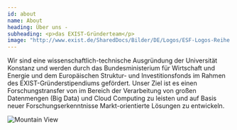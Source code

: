 ```yaml
---
id: about
name: About
heading: Über uns - 
subheading: <p>das EXIST-Gründerteam</p>
image: "http://www.exist.de/SharedDocs/Bilder/DE/Logos/ESF-Logos-Reihe.jpg?__blob=normal"
---
```


Wir sind eine wissenschaftlich-technische Ausgründung der Universität Konstanz und werden durch das Bundesministerium für Wirtschaft und Energie und dem Europäischen Struktur- und Investitionsfonds im Rahmen des EXIST-Gründerstipendiums gefördert. Unser Ziel ist es einen Forschungstransfer von im Bereich der Verarbeitung von großen Datenmengen (Big Data) und Cloud Computing zu leisten und auf Basis neuer Forschungserkenntnisse Markt-orientierte Lösungen zu entwickeln.

<img src="http://www.exist.de/SharedDocs/Bilder/DE/Logos/EXIST-Logo.png?__blob=normal" alt="Mountain View">
